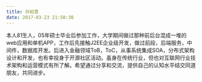 ```yaml
---
title: 孙如意
date: 2017-03-23 21:50:38
---
```

本人81生人，05年硕士毕业后参加工作，大学期间做过那种前后台混成一堆的web应用和单机APP，工作后先接触J2EE企业级开发，做过前段，后端服务，中间件，数据库开发。后进入金融领域ToB，ToC，从事系统集成SOA，分布式架构设计和开发，也有幸投身于开源社区活动。虽身在传统行业，但也对互联网行业技术架构和运营模式有所了解。希望通过分享和交流，提供自己的认知水平结交同道朋友，共同进步。